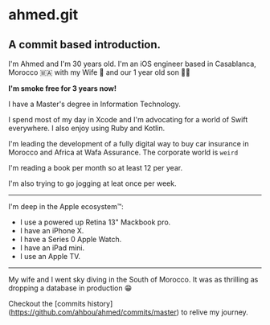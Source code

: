 ahmed.git
======

A commit based introduction.
-------

I'm Ahmed and I'm 30 years old.
I'm an iOS engineer based in Casablanca, Morocco 🇲🇦 with my Wife 💑 and our 1 year old son 👶🏻

**I'm smoke free for 3 years now!**

I have a Master's degree in Information Technology.

I spend most of my day in Xcode and I'm advocating for a world of Swift everywhere.
I also enjoy using Ruby and Kotlin.

I'm leading the development of a fully digital way to buy car insurance in Morocco and Africa at Wafa Assurance.
The corporate world is `weird`

I'm reading a book per month so at least 12 per year.

I'm also trying to go jogging at leat once per week.

--- 

I'm deep in the Apple ecosystem™:
* I use a powered up Retina 13" Mackbook pro.
* I have an iPhone X.
* I have a Series 0 Apple Watch.
* I have an iPad mini.
* I use an Apple TV.

---

My wife and I went sky diving in the South of Morocco.
It was as thrilling as dropping a database in production 😁


Checkout the [commits history] (https://github.com/ahbou/ahmed/commits/master) to relive my journey.